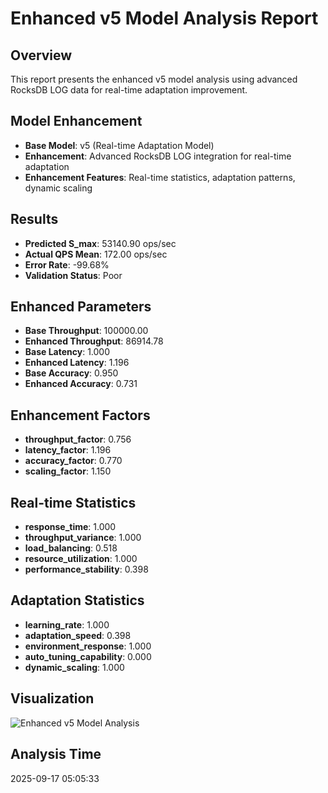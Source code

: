 # Enhanced v5 Model Analysis Report

## Overview
This report presents the enhanced v5 model analysis using advanced RocksDB LOG data for real-time adaptation improvement.

## Model Enhancement
- **Base Model**: v5 (Real-time Adaptation Model)
- **Enhancement**: Advanced RocksDB LOG integration for real-time adaptation
- **Enhancement Features**: Real-time statistics, adaptation patterns, dynamic scaling

## Results
- **Predicted S_max**: 53140.90 ops/sec
- **Actual QPS Mean**: 172.00 ops/sec
- **Error Rate**: -99.68%
- **Validation Status**: Poor

## Enhanced Parameters
- **Base Throughput**: 100000.00
- **Enhanced Throughput**: 86914.78
- **Base Latency**: 1.000
- **Enhanced Latency**: 1.196
- **Base Accuracy**: 0.950
- **Enhanced Accuracy**: 0.731

## Enhancement Factors
- **throughput_factor**: 0.756
- **latency_factor**: 1.196
- **accuracy_factor**: 0.770
- **scaling_factor**: 1.150

## Real-time Statistics
- **response_time**: 1.000
- **throughput_variance**: 1.000
- **load_balancing**: 0.518
- **resource_utilization**: 1.000
- **performance_stability**: 0.398

## Adaptation Statistics
- **learning_rate**: 1.000
- **adaptation_speed**: 0.398
- **environment_response**: 1.000
- **auto_tuning_capability**: 0.000
- **dynamic_scaling**: 1.000

## Visualization
![Enhanced v5 Model Analysis](v5_model_enhanced_analysis.png)

## Analysis Time
2025-09-17 05:05:33
